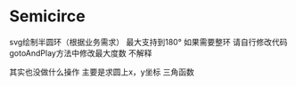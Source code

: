 # Semicirce
svg绘制半圆环（根据业务需求）
最大支持到180°  如果需要整环  请自行修改代码
gotoAndPlay方法中修改最大度数  不解释


其实也没做什么操作  主要是求圆上x，y坐标
三角函数

